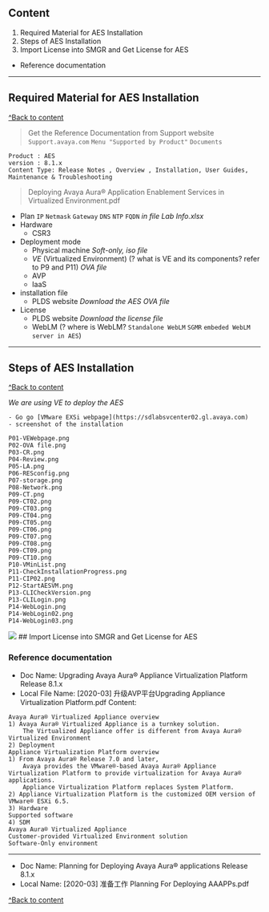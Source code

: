 ## Content
1. Required Material for AES Installation				
2. Steps of AES Installation 
3. Import License into SMGR and Get License for AES	
- Reference documentation

------------------------------------------------------

## Required Material for AES Installation	
[^Back to content](#content)

> Get the Reference Documentation from Support website
`Support.avaya.com` `Menu "Supported by Product"` `Documents`
```
Product : AES 
version : 8.1.x
Content Type: Release Notes , Overview , Installation, User Guides, Maintenance & Troubleshooting
```

> Deploying Avaya Aura® Application Enablement Services in Virtualized Environment.pdf
- Plan `IP` `Netmask` `Gateway` `DNS` `NTP` `FQDN`   _in file Lab Info.xlsx_
- Hardware
  - CSR3
- Deployment mode
  - Physical machine *Soft-only, iso file* 
  - *VE* (Virtualized Environment) (? what is VE and its components? refer to P9 and P11) *OVA file* 
  - AVP
  - IaaS
- installation file
  - PLDS website *Download the AES OVA file*
- License
  - PLDS website *Download the license file*
  - WebLM (? where is WebLM? `Standalone WebLM` `SGMR` `embeded WebLM server in AES`)
------------------------------------------------------

## Steps of AES Installation	
[^Back to content](#content)

_We are using VE to deploy the AES_
```
- Go go [VMware EXSi webpage](https://sdlabsvcenter02.gl.avaya.com)
- screenshot of the installation                                           
                                         
P01-VEWebpage.png                                                     
P02-OVA file.png                                                    
P03-CR.png   
P04-Review.png                                                   
P05-LA.png                                                            
P06-RESconfig.png                                                     
P07-storage.png                                                       
P08-Network.png                                                       
P09-CT.png                                                            
P09-CT02.png                                                          
P09-CT03.png                                                          
P09-CT04.png                                                          
P09-CT05.png                                                          
P09-CT06.png                                                          
P09-CT07.png                                                          
P09-CT08.png                                                          
P09-CT09.png                                                          
P09-CT10.png                                                          
P10-VMinList.png                                                      
P11-CheckInstallationProgress.png                                     
P11-CIP02.png                                                         
P12-StartAESVM.png                                                    
P13-CLICheckVersion.png                                               
P13-CLILogin.png                                                      
P14-WebLogin.png                                                      
P14-WebLogin02.png                                                    
P14-WebLogin03.png  
```
<img src="https://avaya365-my.sharepoint.com/:i:/g/personal/liu300_avaya_com/EbHIyW8EamRFpyThWHsxHUgBKxwIEx7dkLZEOgQlxhabsw?e=mzwvvv">
## Import License into SMGR and Get License for AES
























### Reference documentation
- Doc Name: Upgrading Avaya Aura® Appliance Virtualization Platform Release 8.1.x
- Local File Name: [2020-03] 升级AVP平台Upgrading Appliance Virtualization Platform.pdf
Content:
```
Avaya Aura® Virtualized Appliance overview 
1) Avaya Aura® Virtualized Appliance is a turnkey solution.
    The Virtualized Appliance offer is different from Avaya Aura® Virtualized Environment
2) Deployment 
Appliance Virtualization Platform overview
1) From Avaya Aura® Release 7.0 and later, 
    Avaya provides the VMware®-based Avaya Aura® Appliance Virtualization Platform to provide virtualization for Avaya Aura® applications. 
    Appliance Virtualization Platform replaces System Platform.
2) Appliance Virtualization Platform is the customized OEM version of VMware® ESXi 6.5. 
3) Hardware
Supported software
4) SDM 
Avaya Aura® Virtualized Appliance
Customer-provided Virtualized Environment solution
Software-Only environment
```
-------------------------------------------------------------------
- Doc Name: Planning for Deploying Avaya Aura® applications Release 8.1.x
- Local Name: [2020-03] 准备工作 Planning For Deploying AAAPPs.pdf


[^Back to content](#content)




